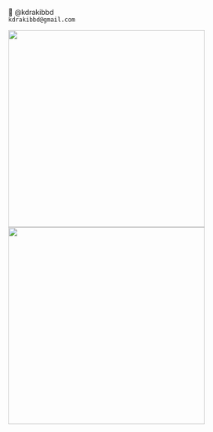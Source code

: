 👋 @kdrakibbd  
`kdrakibbd@gmail.com`

<img align="center" width="400" src="https://github-readme-stats.vercel.app/api?username=kdrakibbd&cache_seconds=86400&custom_title=kdrakibbd&include_all_commits=true&hide=prs,contribs&show_icons=true&theme=prussian"/>
<img align="center" width="400" src="https://github-readme-stats-one-bice.vercel.app/api/top-langs/?username=kdrakibbd&cache_seconds=86400&custom_title=Languages&langs_count=10&hide=html&layout=compact&show_icons=true&theme=prussian"/>
